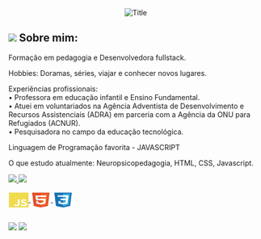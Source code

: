 <div align="center">
  <img src="https://readme-typing-svg.herokuapp.com?font=Edu+QLD+Beginner&size=40&duration=6000&color=F76E8E&background=FF863F00&width=500&height=100&lines=Heyyy!+Eu+sou+Ana+Clavia+%3A);Bem-vindo+ao+meu+perfil!" alt="Title"></img>
</div>

## <img src="https://raw.githubusercontent.com/nixin72/nixin72/master/wave.gif" width="50px"></img> Sobre mim:

<div>
   <p> 
    Formação em pedagogia e Desenvolvedora fullstack.
  </p> 
  <p> 
    Hobbies: Doramas, séries, viajar e conhecer novos lugares.
  </p> 
  <p>
      Experiências profissionais: <br>
•	Professora em educação infantil e Ensino Fundamental.<br>
•	Atuei em voluntariados na Agência Adventista de Desenvolvimento e Recursos Assistenciais (ADRA) em parceria com a Agência da ONU para Refugiados (ACNUR).<br>
•	Pesquisadora no campo da educação tecnológica.
  </p>
  <p> 
    Linguagem de Programação favorita - JAVASCRIPT
  </p> 
  <p>
    O que estudo atualmente: Neuropsicopedagogia, HTML, CSS, Javascript.
  </p>
</div>

<div align="center d-fluid">
  <a href="https://github.com/AnaClavia">
  <img height="180em" src="https://github-readme-stats.vercel.app/api?username=AnaClavia&show_icons=true&theme=radical&include_all_commits=true&count_private=true"/>
  <img height="180em" src="https://github-readme-stats.vercel.app/api/top-langs/?username=AnaClavia&layout=compact&langs_count=7&theme=radical"/>
</div>
<div style="display: inline_block"><br>
  <img align="center" alt="Ana-Js" height="30" width="40" src="https://raw.githubusercontent.com/devicons/devicon/master/icons/javascript/javascript-plain.svg">
  <img align="center" alt="Ana-HTML" height="30" width="40" src="https://raw.githubusercontent.com/devicons/devicon/master/icons/html5/html5-original.svg">
  <img align="center" alt="Ana-CSS" height="30" width="40" src="https://raw.githubusercontent.com/devicons/devicon/master/icons/css3/css3-original.svg">
</div>
  
  ##
 
<div>
  <a href = "mailto:ana.clavia.oliveira@gmail.com"><img src="https://img.shields.io/badge/-Gmail-%23333?style=for-the-badge&logo=gmail&logoColor=white" target="_blank"></a>
  <a href="https://www.linkedin.com/in/ana-clavia-oliveira-45102a177/" target="_blank"><img src="https://img.shields.io/badge/-LinkedIn-%230077B5?style=for-the-badge&logo=linkedin&logoColor=white" target="_blank"></a> 
</div>

